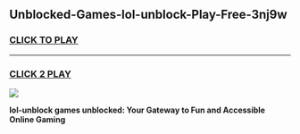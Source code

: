 
## Unblocked-Games-lol-unblock-Play-Free-3nj9w
<h3>
<a href="https://premium76.site?title=lol-unblock&ref=18A1">CLICK TO PLAY</a></h3>
<hr>

<h3>
<a href="https://premium76.site?title=lol-unblock&ref=18A1">CLICK 2 PLAY</a>
  
</h3>

<a href="https://premium76.site?title=lol-unblock&ref=18A1"><img src="https://clearcache.store/games.png"></a>


**lol-unblock games unblocked: Your Gateway to Fun and Accessible Online Gaming**
